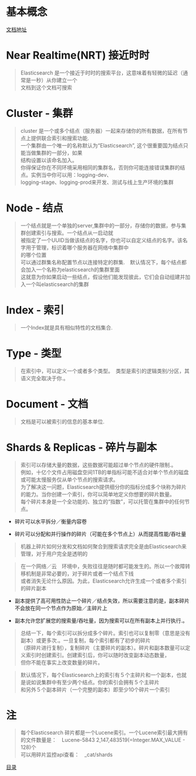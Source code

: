 # 基本概念
[文档地址](https://www.elastic.co/guide/en/elasticsearch/reference/current/_basic_concepts.html#_near_realtime_nrt)

# Near Realtime(NRT)  接近时时
> Elasticsearch 是一个接近于时时的搜索平台，这意味着有轻微的延迟（通常是一秒）从你建立一个<br>
文档到这个文档可搜索

# Cluster - 集群
> cluster 是一个或多个结点（服务器）一起来存储你的所有数据，在所有节点上提供联合索引和搜索功能.<br>
一个集群由一个唯一的名称默认为“Elasticsearch”, 这个很重要国为结点只能当做集群的一部分，如果<br>
结构设置以该命名加入。<br>
你得保证你在不同环境采用相同的集群名，否则你可能连接错误集群的结点。实例当中你可以用：logging-dev、<br>
logging-stage、logging-prod来开发、测试与线上生产环境的集群

# Node - 结点
> 一个结点就是一个单独的server,集群中的一部分，存储你的数据，参与集群创建索引与搜索。一个结点从一启动就<br>
被指定了一个UUID当做该结点的名字，你也可以自定义结点的名字。该名字用于管理，标识着哪个服务器在网络中集群中<br>
的哪个位置　<br>
可以通过群集名称配置节点以连接特定的群集.　默认情况下，每个结点都会加入一个名称为elasticsearch的集群里面<br>
这就意为你如果启动一些结点，假设他们能发现彼此，它们会自动组建并加入一个叫elasticsearch的集群

# Index - 索引
> 一个Index就是具有相似特性的文档集合.


# Type - 类型
> 在索引中，可以定义一个或者多个类型。　类型是索引的逻辑类别/分区，其语义完全取决于你.。

# Document - 文档
> 文档是可以被索引的信息的基本单位.

# Shards & Replicas - 碎片与副本
> 索引可以存储大量的数据，这些数据可能超过单个节点的硬件限制.。<br>
例如，十亿个文件占用磁盘空间1TB的单指标可能不适合对单个节点的磁盘或可能太慢服务仅从单个节点的搜索请求。<br>
为了解决这一问题，Elasticsearch提供细分你的指标分成多个块称为碎片的能力。当你创建一个索引，你可以简单地定义你想要的碎片数量。<br>
每个碎片本身是一个全功能的、独立的“指数”，可以托管在集群中的任何节点。<br>

* 碎片可以水平拆分／衡量内容卷

* 碎片可以分配和并行操作的碎片（可能在多个节点上）从而提高性能/吞吐量

> 机器上碎片如何分发和文档如何聚合到搜索请求完全是由Elasticsearch来管理，对于用户完全是透明的

> 在一个网络／云　环境中，失败往往是随时都可能发生的。所以一个故障转移机制是非常必要的，对于碎片或者一个结点下线<br>
或者消失无论什么原因。为此，Elasticsearch允许生成一个或者多个索引的碎片副本

* 副本提供了高可用性防止一个碎片／结点失效，所以需要注意的是，副本碎片不会放在同一个节点作为原始／主碎片上

* 副本允许您扩展您的搜索量/吞吐量，因为搜索可以在所有副本上并行执行.。

> 总结一下，每个索引可以拆分成多个碎片。索引也可以复制零（意思是没有副本）或更多次.。一旦复制，每个索引都有了初步的碎片<br>
（原碎片进行复制），复制碎片（主要碎片的副本）。碎片和副本数量可以定义索引时创建索引。创建索引后，你可以随时改变副本动态数量，<br>
但你不能在事实上改变数量的碎片。

> 默认情况下，每个Elasticsearch上的索引有５个主碎片和一个副本，也就是说如说集群中有至少两个结点。你的索引会拥有５个主碎片<br>
和另外５个副本碎片（一个完整的副本）即至少10个碎片一个索引


# 注
> 每个Elasticsearch 碎片都是一个Lucene索引。一个Lucene索引最大拥有的文件数量是：　Lucene-5843  2,147,483519(=Integer.MAX_VALUE - 128)个<br>
可以用碎片监控api查看：　_cat/shards

[目录](https://github.com/daniel1988/notebook/tree/master/elasticsearch/readme.md)

